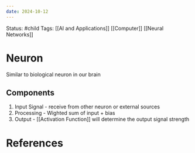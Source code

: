 ```yaml
---
date: 2024-10-12
---
```


Status: #child 
Tags: [[AI and Applications]] [[Computer]] [[Neural Networks]]
# Neuron
Similar to biological neuron in our brain

## Components
1. Input Signal - receive from other neuron or external sources
2. Processing - Wighted sum of input  + bias
3. Output - [[Activation Function]] will determine the output signal strength
# References
